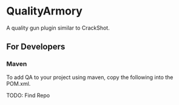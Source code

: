 # QualityArmory
A quality gun plugin similar to CrackShot.

## For Developers
### Maven
To add QA to your project using maven, copy the following into the POM.xml.

TODO: Find Repo

